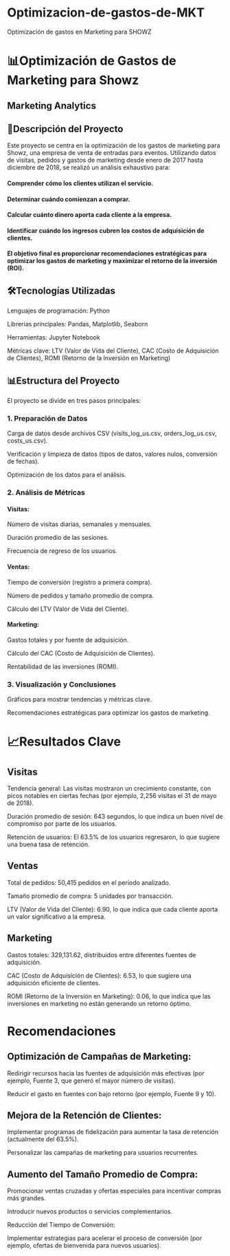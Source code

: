 # Optimizacion-de-gastos-de-MKT
Optimización de gastos en Marketing para SHOWZ


# 📊Optimización de Gastos de Marketing para Showz
## Marketing Analytics


## 📌Descripción del Proyecto
Este proyecto se centra en la optimización de los gastos de marketing para Showz, una empresa de venta de entradas para eventos. Utilizando datos de visitas, pedidos y gastos de marketing desde enero de 2017 hasta diciembre de 2018, se realizó un análisis exhaustivo para:

#### Comprender cómo los clientes utilizan el servicio.

#### Determinar cuándo comienzan a comprar.

#### Calcular cuánto dinero aporta cada cliente a la empresa.

#### Identificar cuándo los ingresos cubren los costos de adquisición de clientes.

#### El objetivo final es proporcionar recomendaciones estratégicas para optimizar los gastos de marketing y maximizar el retorno de la inversión (ROI).

## 🛠Tecnologías Utilizadas
Lenguajes de programación: Python

Librerías principales: Pandas, Matplotlib, Seaborn

Herramientas: Jupyter Notebook

Métricas clave: LTV (Valor de Vida del Cliente), CAC (Costo de Adquisición de Clientes), ROMI (Retorno de la Inversión en Marketing)

## 📊Estructura del Proyecto
El proyecto se divide en tres pasos principales:

### 1. Preparación de Datos
Carga de datos desde archivos CSV (visits_log_us.csv, orders_log_us.csv, costs_us.csv).

Verificación y limpieza de datos (tipos de datos, valores nulos, conversión de fechas).

Optimización de los datos para el análisis.

### 2. Análisis de Métricas
#### Visitas:

Número de visitas diarias, semanales y mensuales.

Duración promedio de las sesiones.

Frecuencia de regreso de los usuarios.

#### Ventas:

Tiempo de conversión (registro a primera compra).

Número de pedidos y tamaño promedio de compra.

Cálculo del LTV (Valor de Vida del Cliente).

#### Marketing:

Gastos totales y por fuente de adquisición.

Cálculo del CAC (Costo de Adquisición de Clientes).

Rentabilidad de las inversiones (ROMI).

### 3. Visualización y Conclusiones
Gráficos para mostrar tendencias y métricas clave.

Recomendaciones estratégicas para optimizar los gastos de marketing.

# 📈Resultados Clave
## Visitas
Tendencia general: Las visitas mostraron un crecimiento constante, con picos notables en ciertas fechas (por ejemplo, 2,256 visitas el 31 de mayo de 2018).

Duración promedio de sesión: 643 segundos, lo que indica un buen nivel de compromiso por parte de los usuarios.

Retención de usuarios: El 63.5% de los usuarios regresaron, lo que sugiere una buena tasa de retención.

## Ventas
Total de pedidos: 50,415 pedidos en el período analizado.

Tamaño promedio de compra: 5 unidades por transacción.

LTV (Valor de Vida del Cliente): 6.90, lo que indica que cada cliente aporta un valor significativo a la empresa.

## Marketing
Gastos totales: 329,131.62, distribuidos entre diferentes fuentes de adquisición.

CAC (Costo de Adquisición de Clientes): 6.53, lo que sugiere una adquisición eficiente de clientes.

ROMI (Retorno de la Inversión en Marketing): 0.06, lo que indica que las inversiones en marketing no están generando un retorno óptimo.

# Recomendaciones
## Optimización de Campañas de Marketing:

Redirigir recursos hacia las fuentes de adquisición más efectivas (por ejemplo, Fuente 3, que generó el mayor número de visitas).

Reducir el gasto en fuentes con bajo retorno (por ejemplo, Fuente 9 y 10).

## Mejora de la Retención de Clientes:

Implementar programas de fidelización para aumentar la tasa de retención (actualmente del 63.5%).

Personalizar las campañas de marketing para usuarios recurrentes.

## Aumento del Tamaño Promedio de Compra:

Promocionar ventas cruzadas y ofertas especiales para incentivar compras más grandes.

Introducir nuevos productos o servicios complementarios.

Reducción del Tiempo de Conversión:

Implementar estrategias para acelerar el proceso de conversión (por ejemplo, ofertas de bienvenida para nuevos usuarios).
